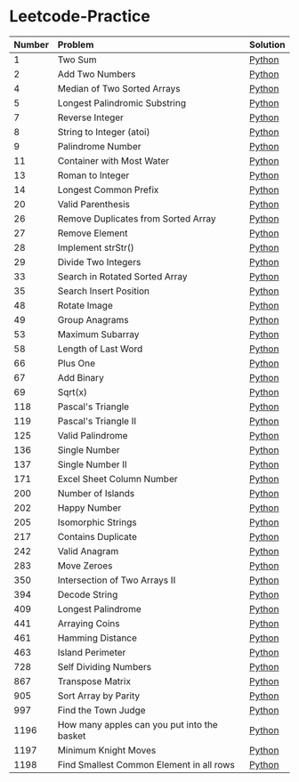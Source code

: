# Leetcode-Practice

| Number | Problem | Solution |
| :-- | :-- | :-- |
| 1 | Two Sum | [Python](1-Two%20Sum) |
| 2 | Add Two Numbers | [Python](2-Add%20Two%20Numbers) |
| 4 | Median of Two Sorted Arrays | [Python](4-Median%20of%20Two%20Sorted%20Arrays) |
| 5 | Longest Palindromic Substring | [Python](5-Longest%20Palindromic%20Substring) |
| 7 | Reverse Integer | [Python](7-Reverse%20Integer) |
| 8 | String to Integer (atoi) | [Python](8-String%20to%20Integer%20(atoi)) |
| 9 | Palindrome Number | [Python](9-Palindrome%20Number) |
| 11 | Container with Most Water | [Python](11-Container%20with%20Most%20Water) |
| 13 | Roman to Integer | [Python](13-Roman%20to%20Integer) |
| 14 | Longest Common Prefix | [Python](14-Longest%20Common%20Prefix) |
| 20 | Valid Parenthesis | [Python](20-Valid%20Parenthesis) |
| 26 | Remove Duplicates from Sorted Array | [Python](26-Remove%20Duplicates%20from%20Sorted%20Array) |
| 27 | Remove Element | [Python](27-Remove%20Element) |
| 28 | Implement strStr() | [Python](28-Implement%20strStr()) |
| 29 | Divide Two Integers | [Python](29-Divide%20Two%20Integers) |
| 33 | Search in Rotated Sorted Array | [Python](33-Search%20in%20Rotated%20Sorted%20Array) |
| 35 | Search Insert Position | [Python](35-Search%20Insert%20Position) |
| 48 | Rotate Image | [Python](48-Rotate%20Image) |
| 49 | Group Anagrams | [Python](49-Group%20Anagrams) |
| 53 | Maximum Subarray | [Python](53-Maximum%20Subarray) |
| 58 | Length of Last Word | [Python](58-Length%20of%20Last%20Word) |
| 66 | Plus One | [Python](66-Plus%20One) |
| 67 | Add Binary | [Python](67-Add%20Binary) |
| 69 | Sqrt(x) | [Python](69-Sqrt(x)) |
| 118 | Pascal's Triangle | [Python](118-Pascal's%20Triangle) |
| 119 | Pascal's Triangle II | [Python](119-Pascal's%20Triangle%20II) |
| 125 | Valid Palindrome | [Python](125-Valid%20Palindrome) |
| 136 | Single Number | [Python](136-Single%20Number) |
| 137 | Single Number II | [Python](137-Single%20Number%20II) |
| 171 | Excel Sheet Column Number | [Python](171-Excel%20Sheet%20Column%20Number) |
| 200 | Number of Islands | [Python](200-Number%20of%20Islands) |
| 202 | Happy Number | [Python](202-Happy%20Number) |
| 205 | Isomorphic Strings | [Python](205-Isomorphic%20Strings) |
| 217 | Contains Duplicate | [Python](217-Contains%20Duplicate) |
| 242 | Valid Anagram | [Python](242-Valid%20Anagram) |
| 283 | Move Zeroes | [Python](283-Move%20Zeroes) |
| 350 | Intersection of Two Arrays II | [Python](350-Intersection%20of%20Two%20Arrays%20II) |
| 394 | Decode String | [Python](394-Decode%20String) |
| 409 | Longest Palindrome | [Python](409-Longest%20Palindrome) |
| 441 | Arraying Coins | [Python](441-Arraying%20Coins) |
| 461 | Hamming Distance | [Python](461-Hamming%20Distance) |
| 463 | Island Perimeter | [Python](463-Island%20Perimeter) |
| 728 | Self Dividing Numbers | [Python](728-Self%20Dividing%20Numbers) |
| 867 | Transpose Matrix | [Python](867-Transpose%20Matrix) |
| 905 | Sort Array by Parity | [Python](905-Sort%20Array%20by%20Parity) |
| 997 | Find the Town Judge | [Python](997-Find%20the%20Town%20Judge) |
| 1196 | How many apples can you put into the basket | [Python](1196-How%20many%20apples%20can%20you%20put%20into%20the%20basket) |
| 1197 | Minimum Knight Moves | [Python](1197-Minimum%20Knight%20Moves) |
| 1198 | Find Smallest Common Element in all rows | [Python](1198-Find%20Smallest%20Common%20Element%20in%20all%20rows) |
